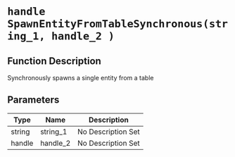 # `handle SpawnEntityFromTableSynchronous(string_1, handle_2 )`
## Function Description
Synchronously spawns a single entity from a table
## Parameters
Type|Name|Description
--|--|--
string|string_1|No Description Set
handle|handle_2|No Description Set
